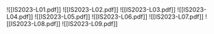 ![[IS2023-L01.pdf]]
![[IS2023-L02.pdf]]
![[IS2023-L03.pdf]]
![[IS2023-L04.pdf]]
![[IS2023-L05.pdf]]
![[IS2023-L06.pdf]]
![[IS2023-L07.pdf]]
![[IS2023-L08.pdf]]
![[IS2023-L09.pdf]]